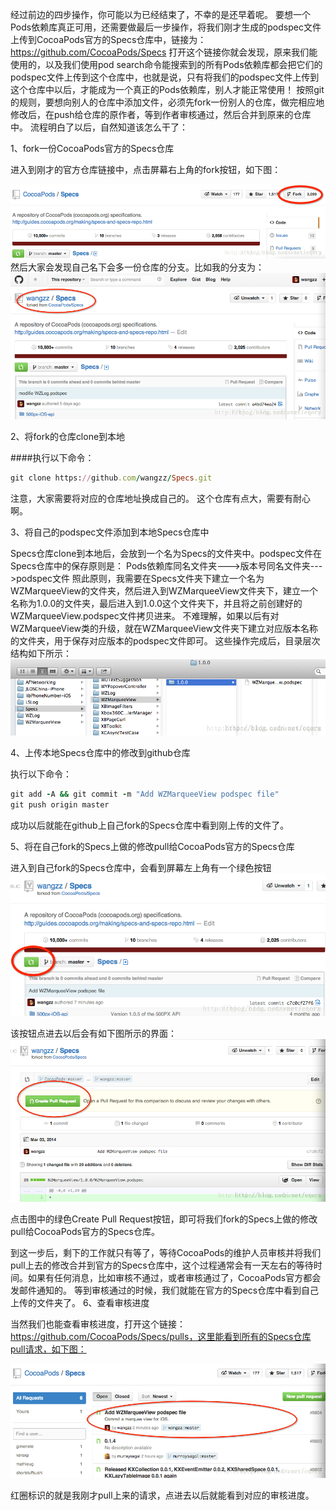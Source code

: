 经过前边的四步操作，你可能以为已经结束了，不幸的是还早着呢。
要想一个Pods依赖库真正可用，还需要做最后一步操作，将我们刚才生成的podspec文件上传到CocoaPods官方的Specs仓库中，链接为：https://github.com/CocoaPods/Specs
打开这个链接你就会发现，原来我们能使用的，以及我们使用pod search命令能搜索到的所有Pods依赖库都会把它们的podspec文件上传到这个仓库中，也就是说，只有将我们的podspec文件上传到这个仓库中以后，才能成为一个真正的Pods依赖库，别人才能正常使用！
按照git的规则，要想向别人的仓库中添加文件，必须先fork一份别人的仓库，做完相应地修改后，在push给仓库的原作者，等到作者审核通过，然后合并到原来的仓库中。
流程明白了以后，自然知道该怎么干了：

1、fork一份CocoaPods官方的Specs仓库

进入到刚才的官方仓库链接中，点击屏幕右上角的fork按钮，如下图：

![Alt text](20140916082942753.png)
然后大家会发现自己名下会多一份仓库的分支。比如我的分支为：
![Alt text](20140916082742976.png)

2、将fork的仓库clone到本地

####执行以下命令：
```ruby
git clone https://github.com/wangzz/Specs.git 
```
 
注意，大家需要将对应的仓库地址换成自己的。
这个仓库有点大，需要有耐心啊。
 
3、将自己的podspec文件添加到本地Specs仓库中

Specs仓库clone到本地后，会放到一个名为Specs的文件夹中。podspec文件在Specs仓库中的保存原则是：
Pods依赖库同名文件夹--->版本号同名文件夹--->podspec文件
照此原则，我需要在Specs文件夹下建立一个名为WZMarqueeView的文件夹，然后进入到WZMarqueeView文件夹下，建立一个名称为1.0.0的文件夹，最后进入到1.0.0这个文件夹下，并且将之前创建好的WZMarqueeView.podspec文件拷贝进来。
不难理解，如果以后有对WZMarqueeView类的升级，就在WZMarqueeView文件夹下建立对应版本名称的文件夹，用于保存对应版本的podspec文件即可。
这些操作完成后，目录层次结构如下所示：
![Alt text](20140916082925937.png)

4、上传本地Specs仓库中的修改到github仓库

执行以下命令：

```ruby
git add -A && git commit -m "Add WZMarqueeView podspec file" 
git push origin master  
```

成功以后就能在github上自己fork的Specs仓库中看到刚上传的文件了。
 
5、将在自己fork的Specs上做的修改pull给CocoaPods官方的Specs仓库

进入到自己fork的Specs仓库中，会看到屏幕左上角有一个绿色按钮
![Alt text](20140916083413562.png)

该按钮点进去以后会有如下图所示的界面：
![Alt text](20140916083715824.png)

点击图中的绿色Create Pull Request按钮，即可将我们fork的Specs上做的修改pull给CocoaPods官方的Specs仓库。
 
到这一步后，剩下的工作就只有等了，等待CocoaPods的维护人员审核并将我们pull上去的修改合并到官方的Specs仓库中，这个过程通常会有一天左右的等待时间。如果有任何消息，比如审核不通过，或者审核通过了，CocoaPods官方都会发邮件通知的。
等到审核通过的时候，我们就能在官方的Specs仓库中看到自己上传的文件夹了。
6、查看审核进度

当然我们也能查看审核进度，打开这个链接：https://github.com/CocoaPods/Specs/pulls，这里能看到所有的Specs仓库pull请求，如下图：

![Alt text](20140916083914525.png)

红圈标识的就是我刚才pull上来的请求，点进去以后就能看到对应的审核进度。